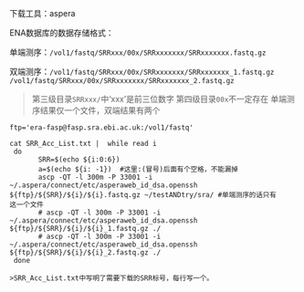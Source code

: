 下载工具：aspera

ENA数据库的数据存储格式：

单端测序：`/vol1/fastq/SRRxxx/00x/SRRxxxxxxx/SRRxxxxxxx.fastq.gz`

双端测序：`/vol1/fastq/SRRxxx/00x/SRRxxxxxxx/SRRxxxxxxx_1.fastq.gz`
`/vol1/fastq/SRRxxx/00x/SRRxxxxxxx/SRRxxxxxxx_2.fastq.gz`

>第三级目录`SRRxxx/`中‘xxx’是前三位数字
>第四级目录`00x`不一定存在
>单端测序结果仅一个文件，双端结果有两个

```
ftp='era-fasp@fasp.sra.ebi.ac.uk:/vol1/fastq'

cat SRR_Acc_List.txt |  while read i
 do
       SRR=$(echo ${i:0:6})
       a=$(echo ${i: -1})  #这里:(冒号)后面有个空格，不能漏掉
       ascp -QT -l 300m -P 33001 -i ~/.aspera/connect/etc/asperaweb_id_dsa.openssh ${ftp}/${SRR}/${i}/${i}.fastq.gz ~/testANDtry/sra/ #单端测序的话只有
这一个文件
       # ascp -QT -l 300m -P 33001 -i ~/.aspera/connect/etc/asperaweb_id_dsa.openssh ${ftp}/${SRR}/${i}/${i}_1.fastq.gz ./
       # ascp -QT -l 300m -P 33001 -i ~/.aspera/connect/etc/asperaweb_id_dsa.openssh ${ftp}/${SRR}/${i}/${i}_2.fastq.gz ./
 done

>SRR_Acc_List.txt中写明了需要下载的SRR标号，每行写一个。